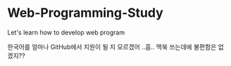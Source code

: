 # Web-Programming-Study
Let's learn how to develop web program


한국어를 얼마나 GitHub에서 지원이 될 지 모르겠어 ..흠.. 맥북 쓰는데에 불편함은 없겠지??
